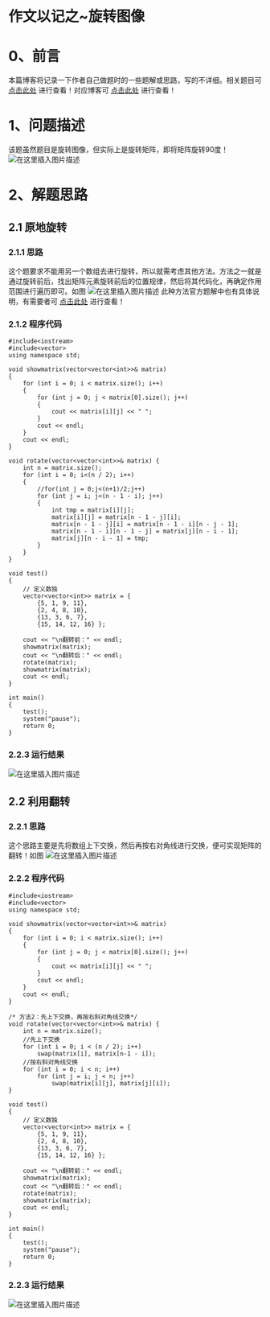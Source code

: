 作文以记之~旋转图像
=
# 0、前言
本篇博客将记录一下作者自己做题时的一些题解或思路，写的不详细。相关题目可 [点击此处](https://leetcode-cn.com/problems/rotate-image/submissions/) 进行查看！对应博客可 [点击此处](https://blog.csdn.net/m0_51961114/article/details/123875778) 进行查看！
# 1、问题描述
该题虽然题目是旋转图像，但实际上是旋转矩阵，即将矩阵旋转90度！
![在这里插入图片描述](https://img-blog.csdnimg.cn/a1989b78cd2c4d0ca39402943627ffb2.png?x-oss-process=image/watermark,type_d3F5LXplbmhlaQ,shadow_50,text_Q1NETiBA5bCP5by6fg==,size_20,color_FFFFFF,t_70,g_se,x_16)

# 2、解题思路
## 2.1 原地旋转
### 2.1.1 思路
这个题要求不能用另一个数组去进行旋转，所以就需考虑其他方法。方法之一就是通过旋转前后，找出矩阵元素旋转前后的位置规律，然后将其代码化，再确定作用范围进行遍历即可。如图
![在这里插入图片描述](https://img-blog.csdnimg.cn/ca3d5e7a115d458f9181fca5270625c4.png?x-oss-process=image/watermark,type_d3F5LXplbmhlaQ,shadow_50,text_Q1NETiBA5bCP5by6fg==,size_20,color_FFFFFF,t_70,g_se,x_16)
此种方法官方题解中也有具体说明，有需要者可 [点击此处](https://leetcode-cn.com/problems/rotate-image/solution/xuan-zhuan-tu-xiang-by-leetcode-solution-vu3m/) 进行查看！
### 2.1.2 程序代码


	#include<iostream>
	#include<vector>
	using namespace std;
	
	void showmatrix(vector<vector<int>>& matrix)
	{
		for (int i = 0; i < matrix.size(); i++)
		{
			for (int j = 0; j < matrix[0].size(); j++)
			{
				cout << matrix[i][j] << " ";
			}
			cout << endl;
		}
		cout << endl;
	}
	
	void rotate(vector<vector<int>>& matrix) {
		int n = matrix.size();
		for (int i = 0; i<(n / 2); i++)
		{
			//for(int j = 0;j<(n+1)/2;j++)
			for (int j = i; j<(n - 1 - i); j++)
			{
				int tmp = matrix[i][j];
				matrix[i][j] = matrix[n - 1 - j][i];
				matrix[n - 1 - j][i] = matrix[n - 1 - i][n - j - 1];
				matrix[n - 1 - i][n - 1 - j] = matrix[j][n - i - 1];
				matrix[j][n - i - 1] = tmp;
			}
		}
	}
	
	void test()
	{
		// 定义数独
		vector<vector<int>> matrix = {
			{5, 1, 9, 11}, 
			{2, 4, 8, 10}, 
			{13, 3, 6, 7}, 
			{15, 14, 12, 16} };
	
		cout << "\n翻转前：" << endl;
		showmatrix(matrix);
		cout << "\n翻转后：" << endl;
		rotate(matrix);
		showmatrix(matrix);
		cout << endl;
	}
	
	int main()
	{
		test();
		system("pause");
		return 0;
	}

### 2.2.3 运行结果
![在这里插入图片描述](https://img-blog.csdnimg.cn/ec516e889ee749cc940460a3535630e9.png?x-oss-process=image/watermark,type_d3F5LXplbmhlaQ,shadow_50,text_Q1NETiBA5bCP5by6fg==,size_20,color_FFFFFF,t_70,g_se,x_16)
## 2.2 利用翻转
### 2.2.1 思路
这个思路主要是先将数组上下交换，然后再按右对角线进行交换，便可实现矩阵的翻转！如图
![在这里插入图片描述](https://img-blog.csdnimg.cn/84aa5896285449f08e1881dab4c51c49.png?x-oss-process=image/watermark,type_d3F5LXplbmhlaQ,shadow_50,text_Q1NETiBA5bCP5by6fg==,size_20,color_FFFFFF,t_70,g_se,x_16)

### 2.2.2 程序代码


	#include<iostream>
	#include<vector>
	using namespace std;
	
	void showmatrix(vector<vector<int>>& matrix)
	{
		for (int i = 0; i < matrix.size(); i++)
		{
			for (int j = 0; j < matrix[0].size(); j++)
			{
				cout << matrix[i][j] << " ";
			}
			cout << endl;
		}
		cout << endl;
	}
	
	/* 方法2：先上下交换，再按右斜对角线交换*/
	void rotate(vector<vector<int>>& matrix) {
		int n = matrix.size();
		//先上下交换
		for (int i = 0; i < (n / 2); i++)
			swap(matrix[i], matrix[n-1 - i]);
		//按右斜对角线交换
		for (int i = 0; i < n; i++)
			for (int j = i; j < n; j++)
				swap(matrix[i][j], matrix[j][i]);
	}
	
	void test()
	{
		// 定义数独
		vector<vector<int>> matrix = {
			{5, 1, 9, 11}, 
			{2, 4, 8, 10}, 
			{13, 3, 6, 7}, 
			{15, 14, 12, 16} };
	
		cout << "\n翻转前：" << endl;
		showmatrix(matrix);
		cout << "\n翻转后：" << endl;
		rotate(matrix);
		showmatrix(matrix);
		cout << endl;
	}
	
	int main()
	{
		test();
		system("pause");
		return 0;
	}

### 2.2.3 运行结果
![在这里插入图片描述](https://img-blog.csdnimg.cn/00e45ca3aace4e2d99a7620445cbd571.png?x-oss-process=image/watermark,type_d3F5LXplbmhlaQ,shadow_50,text_Q1NETiBA5bCP5by6fg==,size_20,color_FFFFFF,t_70,g_se,x_16)


